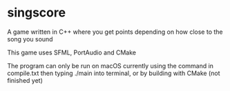 # singscore
A game written in C++ where you get points depending on how close to the song you sound

This game uses SFML, PortAudio and CMake


The program can only be run on macOS currently using the command in compile.txt then typing ./main into terminal, or by building with CMake (not finished yet)


